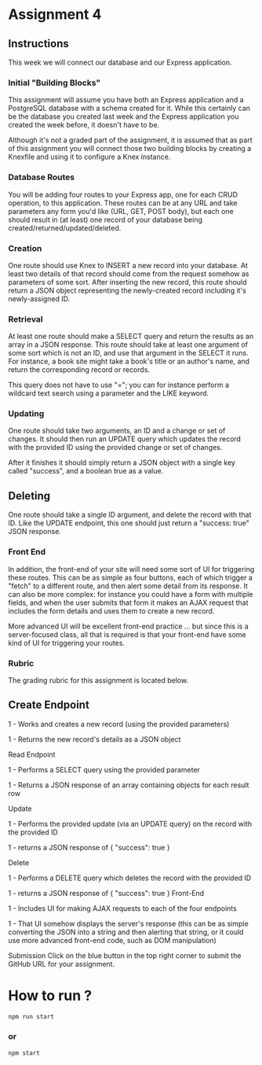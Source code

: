 # Assignment 4

## Instructions

This week we will connect our database and our Express application.

### Initial "Building Blocks"
This assignment will assume you have both an Express application and a PostgreSQL database with a schema created for it.  While this certainly can be the database you created last week and the Express application you created the week before, it doesn't have to be.

Although it's not a graded part of the assignment, it is assumed that as part of this assignment you will connect those two building blocks by creating a Knexfile and using it to configure a Knex instance.

### Database Routes
You will be adding four routes to your Express app, one for each CRUD operation, to this application.  These routes can be at any URL and take parameters any form you'd like (URL, GET, POST body), but each one should result in (at least) one record of your database being created/returned/updated/deleted.

### Creation
One route should use Knex to INSERT a new record into your database.  At least two details of that record should come from the request somehow as parameters of some sort.  After inserting the new record, this route should return a JSON object representing the newly-created record including it's newly-assigned ID.

### Retrieval
At least one route should make a SELECT query and return the results as an array in a JSON response.  This route should take at least one argument of some sort which is not an ID, and use that argument in the SELECT it runs.  For instance, a book site might take a book's title or an author's name, and return the corresponding record or records.

This query does not have to use "="; you can for instance perform a wildcard text search using a parameter and the LIKE keyword.

### Updating
One route should take two arguments, an ID and a change or set of changes.  It should then run an UPDATE query which updates the record with the provided ID using the provided change or set of changes.

After it finishes it should simply return a JSON object with a single key called "success", and a boolean true as a value.

## Deleting
One route should take a single ID argument, and delete the record with that ID.
Like the UPDATE endpoint, this one should just return a "success: true" JSON response.

### Front End

In addition, the front-end of your site will need some sort of UI for triggering these routes.  This can be as simple as four buttons, each of which trigger a "fetch" to a different route, and then alert some detail from its response.  It can also be more complex: for instance you could have a form with multiple fields, and when the user submits that form it makes an AJAX request that includes the form details and uses them to create a new record.

More advanced UI will be excellent front-end practice ... but since this is a server-focused class, all that is required is that your front-end have some kind of UI for triggering your routes.

### Rubric
The grading rubric for this assignment is located below.

## Create Endpoint

1 - Works and creates a new record (using the provided parameters)

1 - Returns the new record's details as a JSON object

Read Endpoint

1 - Performs a SELECT query using the provided parameter

1 - Returns a JSON response of an array containing objects for each result row

Update

1 - Performs the provided update (via an UPDATE query) on the record with the provided ID

1 - returns a JSON response of { "success": true }

Delete

1 - Performs a DELETE query which deletes the record with the provided ID

1 - returns a JSON response of { "success": true }
Front-End

1 - Includes UI for making AJAX requests to each of the four endpoints

1 - That UI somehow displays the server's response (this can be as simple converting the JSON into a string and then alerting that string, or it could use more advanced front-end code, such as DOM manipulation)

Submission
Click on the blue button in the top right corner to submit the GitHub URL for your assignment.

# How to run ?
```bash
npm run start
```
### or

```bash
npm start
```
